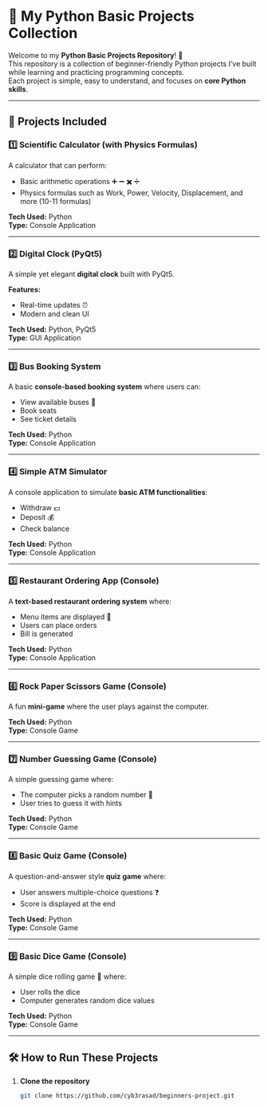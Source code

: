 # 🐍 My Python Basic Projects Collection

Welcome to my **Python Basic Projects Repository**! 🎯  
This repository is a collection of beginner-friendly Python projects I’ve built while learning and practicing programming concepts.  
Each project is simple, easy to understand, and focuses on **core Python skills**.

---

## 🚀 Projects Included

### 1️⃣ Scientific Calculator (with Physics Formulas)
A calculator that can perform:
- Basic arithmetic operations ➕ ➖ ✖️ ➗
- Physics formulas such as Work, Power, Velocity, Displacement, and more (10-11 formulas)

**Tech Used:** Python  
**Type:** Console Application

---

### 2️⃣ Digital Clock (PyQt5)
A simple yet elegant **digital clock** built with PyQt5.

**Features:**
- Real-time updates ⏰
- Modern and clean UI

**Tech Used:** Python, PyQt5  
**Type:** GUI Application

---

### 3️⃣ Bus Booking System
A basic **console-based booking system** where users can:
- View available buses 🚌
- Book seats
- See ticket details

**Tech Used:** Python  
**Type:** Console Application

---

### 4️⃣ Simple ATM Simulator
A console application to simulate **basic ATM functionalities**:
- Withdraw 💵
- Deposit 💰
- Check balance

**Tech Used:** Python  
**Type:** Console Application

---

### 5️⃣ Restaurant Ordering App (Console)
A **text-based restaurant ordering system** where:
- Menu items are displayed 🍔
- Users can place orders
- Bill is generated

**Tech Used:** Python  
**Type:** Console Application

---

### 6️⃣ Rock Paper Scissors Game (Console)
A fun **mini-game** where the user plays against the computer.

**Tech Used:** Python  
**Type:** Console Game

---

### 7️⃣ Number Guessing Game (Console)
A simple guessing game where:
- The computer picks a random number 🔢
- User tries to guess it with hints

**Tech Used:** Python  
**Type:** Console Game

---

### 8️⃣ Basic Quiz Game (Console)
A question-and-answer style **quiz game** where:
- User answers multiple-choice questions ❓
- Score is displayed at the end

**Tech Used:** Python  
**Type:** Console Game

---

### 9️⃣ Basic Dice Game (Console)
A simple dice rolling game 🎲 where:
- User rolls the dice
- Computer generates random dice values

**Tech Used:** Python  
**Type:** Console Game

---

## 🛠 How to Run These Projects

1. **Clone the repository**
   ```bash
   git clone https://github.com/cyb3rasad/beginners-project.git




